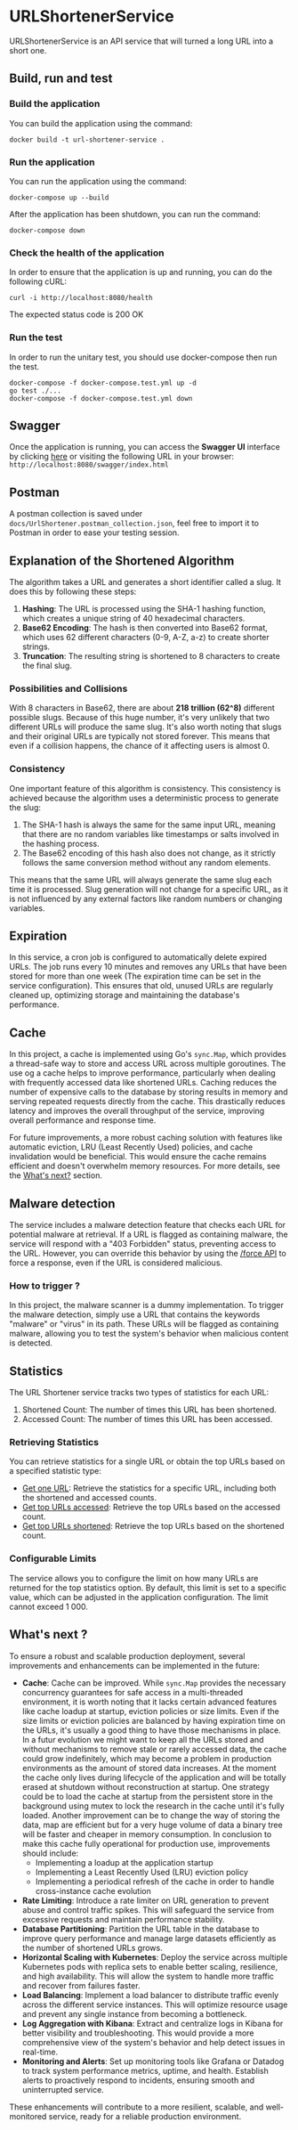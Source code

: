 # URLShortenerService

URLShortenerService is an API service that will turned a long URL into a short one.

## Build, run and test

### Build the application

You can build the application using the command: 

```
docker build -t url-shortener-service .
```

### Run the application

You can run the application using the command:

```
docker-compose up --build
```

After the application has been shutdown, you can run the command:
```
docker-compose down
```

### Check the health of the application

In order to ensure that the application is up and running, you can do the following cURL:

```
curl -i http://localhost:8080/health
```

The expected status code is 200 OK

### Run the test

In order to run the unitary test, you should use docker-compose then run the test.

```
docker-compose -f docker-compose.test.yml up -d
go test ./...
docker-compose -f docker-compose.test.yml down
```

## Swagger

Once the application is running, you can access the **Swagger UI** interface by clicking [here](http://localhost:8080/swagger/index.html) or visiting the following URL in your browser: `http://localhost:8080/swagger/index.html`

## Postman

A postman collection is saved under `docs/UrlShortener.postman_collection.json`, feel free to import it to Postman in order to ease your testing session.

## Explanation of the Shortened Algorithm

The algorithm takes a URL and generates a short identifier called a slug. It does this by following these steps:

1. **Hashing**: The URL is processed using the SHA-1 hashing function, which creates a unique string of 40 hexadecimal characters.
2. **Base62 Encoding**: The hash is then converted into Base62 format, which uses 62 different characters (0-9, A-Z, a-z) to create shorter strings.
3. **Truncation**: The resulting string is shortened to 8 characters to create the final slug.

### Possibilities and Collisions

With 8 characters in Base62, there are about **218 trillion (62^8)** different possible slugs. Because of this huge number, it's very unlikely that two different URLs will produce the same slug. It's also worth noting that slugs and their original URLs are typically not stored forever. This means that even if a collision happens, the chance of it affecting users is almost 0.

### Consistency

One important feature of this algorithm is consistency. This consistency is achieved because the algorithm uses a deterministic process to generate the slug:

1. The SHA-1 hash is always the same for the same input URL, meaning that there are no random variables like timestamps or salts involved in the hashing process.
2. The Base62 encoding of this hash also does not change, as it strictly follows the same conversion method without any random elements.

This means that the same URL will always generate the same slug each time it is processed. Slug generation will not change for a specific URL, as it is not influenced by any external factors like random numbers or changing variables.

## Expiration

In this service, a cron job is configured to automatically delete expired URLs. The job runs every 10 minutes and removes any URLs that have been stored for more than one week (The expiration time can be set in the service configuration). This ensures that old, unused URLs are regularly cleaned up, optimizing storage and maintaining the database's performance.

## Cache

In this project, a cache is implemented using Go's `sync.Map`, which provides a thread-safe way to store and access URL across multiple goroutines. The use og a cache helps to improve performance, particularly when dealing with frequently accessed data like shortened URLs. Caching reduces the number of expensive calls to the database by storing results in memory and serving repeated requests directly from the cache. This drastically reduces latency and improves the overall throughput of the service, improving overall performance and response time.

For future improvements, a more robust caching solution with features like automatic eviction, LRU (Least Recently Used) policies, and cache invalidation would be beneficial. This would ensure the cache remains efficient and doesn't overwhelm memory resources. For more details, see the [What's next?](#whats-next) section.

## Malware detection

The service includes a malware detection feature that checks each URL for potential malware at retrieval. If a URL is flagged as containing malware, the service will respond with a "403 Forbidden" status, preventing access to the URL. However, you can override this behavior by using the [/force API](http://localhost:8080/swagger/index.html#/short%20URL/get__slug__force) to force a response, even if the URL is considered malicious.

### How to trigger ?

In this project, the malware scanner is a dummy implementation. To trigger the malware detection, simply use a URL that contains the keywords "malware" or "virus" in its path. These URLs will be flagged as containing malware, allowing you to test the system's behavior when malicious content is detected.

## Statistics

The URL Shortener service tracks two types of statistics for each URL:

1. Shortened Count: The number of times this URL has been shortened.
2. Accessed Count: The number of times this URL has been accessed.

### Retrieving Statistics

You can retrieve statistics for a single URL or obtain the top URLs based on a specified statistic type:

* [Get one URL](http://localhost:8080/swagger/index.html#/statistics/get_api_url_shortener_v1_statistics): Retrieve the statistics for a specific URL, including both the shortened and accessed counts.
* [Get top URLs accessed](http://localhost:8080/swagger/index.html#/statistics/get_api_url_shortener_v1_statistics_accessed): Retrieve the top URLs based on the accessed count.
* [Get top URLs shortened](http://localhost:8080/swagger/index.html#/statistics/get_api_url_shortener_v1_statistics_shortened): Retrieve the top URLs based on the shortened count.

### Configurable Limits

The service allows you to configure the limit on how many URLs are returned for the top statistics option. By default, this limit is set to a specific value, which can be adjusted in the application configuration. The limit cannot exceed 1 000.

## What's next ?

To ensure a robust and scalable production deployment, several improvements and enhancements can be implemented in the future:

- **Cache**: Cache can be improved. While `sync.Map` provides the necessary concurrency guarantees for safe access in a multi-threaded environment, it is worth noting that it lacks certain advanced features like cache loadup at startup, eviction policies or size limits. Even if the size limits or eviction policies are balanced by having expiration time on the URLs, it's usually a good thing to have those mechanisms in place. In a futur evolution we might want to keep all the URLs stored and without mechanisms to remove stale or rarely accessed data, the cache could grow indefinitely, which may become a problem in production environments as the amount of stored data increases.
At the moment the cache only lives during lifecycle of the application and will be totally erased at shutdown without reconstruction at startup. One strategy could be to load the cache at startup from the persistent store in the background using mutex to lock the research in the cache until it's fully loaded. Another improvement can be to change the way of storing the data, map are efficient but for a very huge volume of data a binary tree will be faster and cheaper in memory consumption.
In conclusion to make this cache fully operational for production use, improvements should include:
    - Implementing a loadup at the application startup
    - Implementing a Least Recently Used (LRU) eviction policy
    - Implementing a periodical refresh of the cache in order to handle cross-instance cache evolution
- **Rate Limiting**: Introduce a rate limiter on URL generation to prevent abuse and control traffic spikes. This will safeguard the service from excessive requests and maintain performance stability.
- **Database Partitioning**: Partition the URL table in the database to improve query performance and manage large datasets efficiently as the number of shortened URLs grows.
- **Horizontal Scaling with Kubernetes**: Deploy the service across multiple Kubernetes pods with replica sets to enable better scaling, resilience, and high availability. This will allow the system to handle more traffic and recover from failures faster.
- **Load Balancing**: Implement a load balancer to distribute traffic evenly across the different service instances. This will optimize resource usage and prevent any single instance from becoming a bottleneck.
- **Log Aggregation with Kibana**: Extract and centralize logs in Kibana for better visibility and troubleshooting. This would provide a more comprehensive view of the system's behavior and help detect issues in real-time.
- **Monitoring and Alerts**: Set up monitoring tools like Grafana or Datadog to track system performance metrics, uptime, and health. Establish alerts to proactively respond to incidents, ensuring smooth and uninterrupted service.

These enhancements will contribute to a more resilient, scalable, and well-monitored service, ready for a reliable production environment.